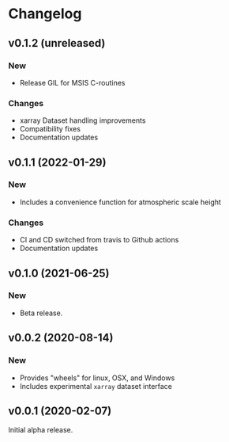 Changelog
=========

v0.1.2 (unreleased)
-------------------

### New

- Release GIL for MSIS C-routines

### Changes

- xarray Dataset handling improvements
- Compatibility fixes
- Documentation updates


v0.1.1 (2022-01-29)
-------------------

### New

- Includes a convenience function for atmospheric scale height

### Changes

- CI and CD switched from travis to Github actions
- Documentation updates


v0.1.0 (2021-06-25)
-------------------

### New

- Beta release.


v0.0.2 (2020-08-14)
-------------------

### New

- Provides "wheels" for linux, OSX, and Windows
- Includes experimental `xarray` dataset interface


v0.0.1 (2020-02-07)
-------------------

Initial alpha release.
